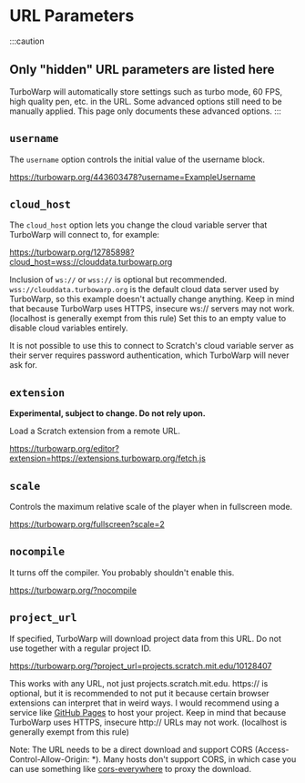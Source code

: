 # URL Parameters


:::caution
## Only "hidden" URL parameters are listed here
TurboWarp will automatically store settings such as turbo mode, 60 FPS, high quality pen, etc. in the URL. Some advanced options still need to be manually applied. This page only documents these advanced options.
:::


## `username`

The `username` option controls the initial value of the username block.

https://turbowarp.org/443603478?username=ExampleUsername

## `cloud_host`

The `cloud_host` option lets you change the cloud variable server that TurboWarp will connect to, for example:

https://turbowarp.org/12785898?cloud_host=wss://clouddata.turbowarp.org

Inclusion of `ws://` or `wss://` is optional but recommended. `wss://clouddata.turbowarp.org` is the default cloud data server used by TurboWarp, so this example doesn't actually change anything. Keep in mind that because TurboWarp uses HTTPS, insecure ws:// servers may not work. (localhost is generally exempt from this rule) Set this to an empty value to disable cloud variables entirely.

It is not possible to use this to connect to Scratch's cloud variable server as their server requires password authentication, which TurboWarp will never ask for.

## `extension`

**Experimental, subject to change. Do not rely upon.**

Load a Scratch extension from a remote URL.

https://turbowarp.org/editor?extension=https://extensions.turbowarp.org/fetch.js

## `scale`

Controls the maximum relative scale of the player when in fullscreen mode.

https://turbowarp.org/fullscreen?scale=2

## `nocompile`

It turns off the compiler. You probably shouldn't enable this.

https://turbowarp.org/?nocompile

## `project_url`

If specified, TurboWarp will download project data from this URL. Do not use together with a regular project ID.

https://turbowarp.org/?project_url=projects.scratch.mit.edu/10128407

This works with any URL, not just projects.scratch.mit.edu. https:// is optional, but it is recommended to not put it because certain browser extensions can interpret that in weird ways. I would recommend using a service like [GitHub Pages](https://pages.github.com/) to host your project. Keep in mind that because TurboWarp uses HTTPS, insecure http:// URLs may not work. (localhost is generally exempt from this rule) 

Note: The URL needs to be a direct download and support CORS (Access-Control-Allow-Origin: *). Many hosts don't support CORS, in which case you can use something like [cors-everywhere](https://github.com/Rob--W/cors-anywhere) to proxy the download.
